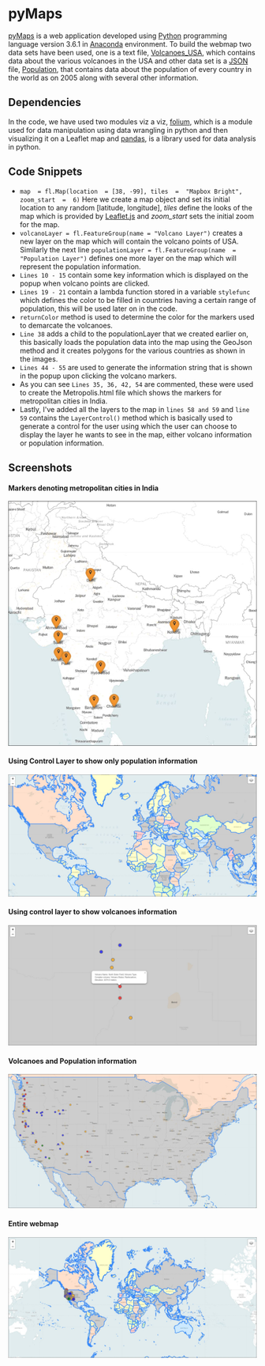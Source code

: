 # pyMaps
[pyMaps](https://github.com/Shubh96/pyMaps) is a web application developed using [Python](https://www.python.org/) programming language version 3.6.1 in [Anaconda](https://anaconda.org/anaconda/python) environment. To build the webmap two data sets have been used, one is a text file, [Volcanoes_USA](https://github.com/Shubh96/pyMaps/blob/master/Volcanoes_USA.txt), which contains data about the various volcanoes in the USA and other data set is a [JSON](https://www.json.org/) file, [Population](https://github.com/Shubh96/pyMaps/blob/master/Population.json), that contains data about the population of every country in the world as on 2005 along with several other information.

## Dependencies
In the code, we have used two modules viz a viz, [folium](http://folium.readthedocs.io/en/latest/), which is a module used for data manipulation using data wrangling in python and then visualizing it on a Leaflet map and [pandas](https://pandas.pydata.org/), is a library used for data analysis in python.

## Code Snippets
- `map  = fl.Map(location  = [38, -99], tiles  =  "Mapbox Bright", zoom_start  =  6)` Here we create a map object and set its initial location to any random [latitude, longitude], _tiles_ define the looks of the map which is provided by [Leaflet.js](https://leafletjs.com/) and _zoom_start_ sets the initial zoom for the map.
- `volcanoLayer = fl.FeatureGroup(name = "Volcano Layer")` creates a new layer on the map which will contain the volcano points of USA. Similarly the next line `populationLayer = fl.FeatureGroup(name  =  "Population Layer")` defines one more layer on the map which will represent the population information.
- `Lines 10 - 15` contain some key information which is displayed on the popup when volcano points are clicked.
- `Lines 19 - 21` contain a lambda function stored in a variable ``stylefunc`` which defines the color to be filled in countries having a certain range of population, this will be used later on in the code.
- ``returnColor`` method is used to determine the color for the markers used to demarcate the volcanoes.
- ``Line 38`` adds a child to the populationLayer that we created earlier on, this basically loads the population data into the map using the GeoJson method and it creates polygons for the various countries as shown in the images.
- ``Lines 44 - 55`` are used to generate the information string that is shown in the popup upon clicking the volcano markers.
- As you can see ``Lines 35, 36, 42, 54`` are commented, these were used to create the Metropolis.html file which shows the markers for metropolitan cities in India.
- Lastly, I've added all the layers to the map in ``lines 58 and 59`` and ``line 59`` contains the ``LayerControl()`` method which is basically used to generate a control for the user using which the user can choose to display the layer he wants to see in the map, either  volcano information or population information.

## Screenshots

#### Markers denoting metropolitan cities in India
![Markers denoting metropolitan cities in India](https://github.com/Shubh96/pyMaps/blob/master/metropolis.JPG)

#### Using Control Layer to show only population information
![Using Control Layer to show only population information](https://github.com/Shubh96/pyMaps/blob/master/noVolcanoes.JPG)

#### Using control layer to show volcanoes information
![Using control layer to show volcanoes information](https://github.com/Shubh96/pyMaps/blob/master/volcanoesInfo.JPG)

#### Volcanoes and Population information
![Volcanoes and Population information](https://github.com/Shubh96/pyMaps/blob/master/volcanoesMarker.JPG)

#### Entire webmap
![Entire webmap](https://github.com/Shubh96/pyMaps/blob/master/worldPopulationData.JPG)